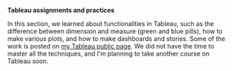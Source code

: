 **Tableau assignments and practices**

In this section, we learned about functionalities in Tableau, such as the difference between dimension and measure (green and blue pills), 
how to make various plots, and how to make dashboards and stories. Some of the work is posted on [my Tableau public page](https://public.tableau.com/profile/xiaona2089#!/). 
We did not have the time to master all the techniques, and I'm planning to take another course on Tableau soon. 
